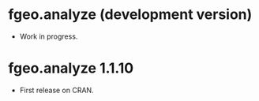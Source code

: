 # fgeo.analyze (development version)

* Work in progress.

# fgeo.analyze 1.1.10

* First release on CRAN.
